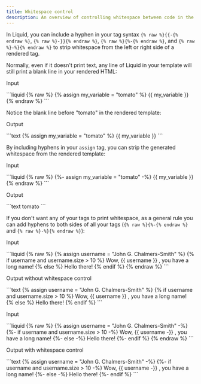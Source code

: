 ```yaml
---
title: Whitespace control
description: An overview of controlling whitespace between code in the Liquid template language.
---
```


In Liquid, you can include a hyphen in your tag syntax `{% raw %}{{-{% endraw %}`, `{% raw %}-}}{% endraw %}`, `{% raw %}{%-{% endraw %}`, and `{% raw %}-%}{% endraw %}` to strip whitespace from the left or right side of a rendered tag.

Normally, even if it doesn't print text, any line of Liquid in your template will still print a blank line in your rendered HTML:

<p class="code-label">Input</p>
```liquid
{% raw %}
{% assign my_variable = "tomato" %}
{{ my_variable }}
{% endraw %}
```

Notice the blank line before "tomato" in the rendered template:

<p class="code-label">Output</p>
```text
{% assign my_variable = "tomato" %}
{{ my_variable }}
```

By including hyphens in your `assign` tag, you can strip the generated whitespace from the rendered template:

<p class="code-label">Input</p>
```liquid
{% raw %}
{%- assign my_variable = "tomato" -%}
{{ my_variable }}
{% endraw %}
```

<p class="code-label">Output</p>
```text
tomato
```

If you don't want any of your tags to print whitespace, as a general rule you can add hyphens to both sides of all your tags (`{% raw %}{%-{% endraw %}` and `{% raw %}-%}{% endraw %}`):

<p class="code-label">Input</p>
```liquid
{% raw %}
{% assign username = "John G. Chalmers-Smith" %}
{% if username and username.size > 10 %}
  Wow, {{ username }} , you have a long name!
{% else %}
  Hello there!
{% endif %}
{% endraw %}
```

<p class="code-label">Output without whitespace control</p>
```text
{% assign username = "John G. Chalmers-Smith" %}
{% if username and username.size > 10 %}
  Wow, {{ username }} , you have a long name!
{% else %}
  Hello there!
{% endif %}
```

<p class="code-label">Input</p>
```liquid
{% raw %}
{% assign username = "John G. Chalmers-Smith" -%}
{%- if username and username.size > 10 -%}
  Wow, {{ username -}} , you have a long name!
{%- else -%}
  Hello there!
{%- endif %}
{% endraw %}
```

<p class="code-label">Output with whitespace control</p>
```text
{% assign username = "John G. Chalmers-Smith" -%}
{%- if username and username.size > 10 -%}
  Wow, {{ username -}} , you have a long name!
{%- else -%}
  Hello there!
{%- endif %}
```
